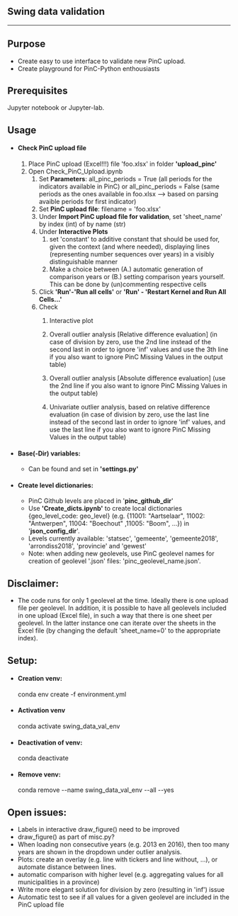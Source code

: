 **Swing data validation**
----
----

Purpose
----
* Create easy to use interface to validate new PinC upload.
* Create playground for PinC-Python enthousiasts


Prerequisites
----

Jupyter notebook or Jupyter-lab. 


Usage
----

* #### Check PinC upload file
    1. Place PinC upload (Excel!!!) file 'foo.xlsx' in folder **'upload_pinc'**
    2. Open Check_PinC_Upload.ipynb
        1. Set **Parameters**: all_pinc_periods = True (all periods for the indicators available in PinC) or all_pinc_periods = False (same periods as the ones available in foo.xlsx --> based on parsing avaible periods for first indicator)
        2. Set **PinC upload file**: filename = 'foo.xlsx'
        3. Under **Import PinC upload file for validation**, set 'sheet_name' by index (int) of by name (str)
        4. Under **Interactive Plots**
            1. set 'constant' to additive constant that should be used for, given the context (and where needed), displaying lines (representing number sequences over years) in a visibly distinguishable manner
            2. Make a choice between (A.) automatic generation of comparison years or (B.) setting comparison years yourself. This can be done by (un)commenting respective cells
        4. Click **'Run'-'Run all cells'** or **'Run' - 'Restart Kernel and Run All Cells...'**
        5. Check
            1. Interactive plot
            2. Overall outlier analysis [Relative difference evaluation] (in case of division by zero, use the 2nd line instead of the second last in order to ignore 'inf' values and use the 3th line if you also want to ignore PinC Missing Values in the output table)
            3. Overall outlier analysis [Absolute difference evaluation] (use the 2nd line if you also want to ignore PinC Missing Values in the output table)
        
            4. Univariate outlier analysis, based on relative difference evaluation (in case of division by zero, use the last line instead of the second last in order to ignore 'inf' values, and use the last line if you also want to ignore PinC Missing Values in the output table)


* #### Base(-Dir) variables:
    * Can be found and set in **'settings.py'**

* #### Create level dictionaries:
    * PinC Github levels are placed in '**pinc_github_dir**'
    * Use **'Create_dicts.ipynb'** to create local dictionaries {geo_level_code: geo_level} (e.g. {11001: "Aartselaar", 11002: "Antwerpen", 11004: "Boechout" ,11005: "Boom", ...}) in '**json_config_dir**'.
    * Levels currently available: 'statsec', 'gemeente', 'gemeente2018', 'arrondiss2018', 'provincie' and 'gewest'
    * Note: when adding new geolevels, use PinC geolevel names for creation of geolevel '.json' files: 'pinc_geolevel_name.json'.



Disclaimer:
-----
* The code runs for only 1 geolevel at the time. Ideally there is one upload file per geolevel. In addition, it is possible to have all geolevels included in one upload (Excel file), in such a way that there is one sheet per geolevel. In the latter instance one can iterate over the sheets in the Excel file (by changing the default 'sheet_name=0' to the appropriate index).


Setup:
----

* #### Creation venv:
    conda env create -f environment.yml
* #### Activation venv
    conda activate swing_data_val_env
* #### Deactivation of venv:
    conda deactivate
* #### Remove venv:
    conda remove --name swing_data_val_env --all --yes




Open issues:
----
- Labels in interactive draw_figure() need to be improved
- draw_figure() as part of misc.py?
- When loading non consecutive years (e.g. 2013 en 2016), then too many years are shown in the dropdown under outlier analysis.
- Plots: create an overlay (e.g. line with tickers and line without, ...), or automate distance between lines.
- automatic comparison with higher level (e.g. aggregating values for all municipalities in a province)
- Write more elegant solution for division by zero (resulting in 'inf') issue
- Automatic test to see if all values for a given geolevel are included in the PinC upload file
